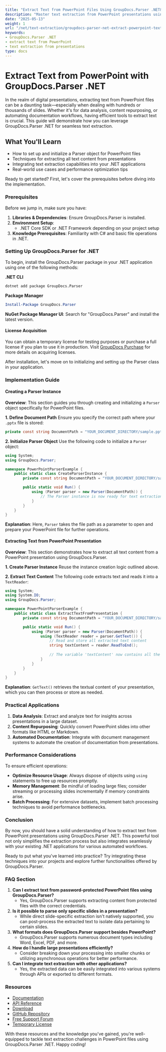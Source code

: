 ```yaml
---
title: "Extract Text from PowerPoint Files Using GroupDocs.Parser .NET&#58; A Comprehensive Guide"
description: "Master text extraction from PowerPoint presentations using GroupDocs.Parser .NET. Follow this step-by-step guide to integrate powerful text parsing into your .NET applications."
date: "2025-05-13"
weight: 1
url: "/net/text-extraction/groupdocs-parser-net-extract-powerpoint-text/"
keywords:
- GroupDocs.Parser .NET
- extract text from PowerPoint
- text extraction from presentations
type: docs
---
```

# Extract Text from PowerPoint with GroupDocs.Parser .NET

In the realm of digital presentations, extracting text from PowerPoint files can be a daunting task—especially when dealing with hundreds or thousands of slides. Whether it's for data analysis, content repurposing, or automating documentation workflows, having efficient tools to extract text is crucial. This guide will demonstrate how you can leverage GroupDocs.Parser .NET for seamless text extraction.

## What You'll Learn
- How to set up and initialize a Parser object for PowerPoint files
- Techniques for extracting all text content from presentations
- Integrating text extraction capabilities into your .NET applications
- Real-world use cases and performance optimization tips

Ready to get started? First, let's cover the prerequisites before diving into the implementation.

### Prerequisites
Before we jump in, make sure you have:
1. **Libraries & Dependencies**: Ensure GroupDocs.Parser is installed.
2. **Environment Setup**:
   - .NET Core SDK or .NET Framework depending on your project setup
3. **Knowledge Prerequisites**: Familiarity with C# and basic file operations in .NET.

### Setting Up GroupDocs.Parser for .NET
To begin, install the GroupDocs.Parser package in your .NET application using one of the following methods:

**.NET CLI**
```bash
dotnet add package GroupDocs.Parser
```

**Package Manager**
```powershell
Install-Package GroupDocs.Parser
```

**NuGet Package Manager UI**: Search for "GroupDocs.Parser" and install the latest version.

#### License Acquisition
You can obtain a temporary license for testing purposes or purchase a full license if you plan to use it in production. Visit [GroupDocs Purchase](https://purchase.groupdocs.com/temporary-license/) for more details on acquiring licenses.

After installation, let's move on to initializing and setting up the Parser class in your application.

### Implementation Guide
#### Creating a Parser Instance
**Overview**: This section guides you through creating and initializing a `Parser` object specifically for PowerPoint files.

**1. Define Document Path**
Ensure you specify the correct path where your `.pptx` file is stored:
```csharp
private const string DocumentPath = "YOUR_DOCUMENT_DIRECTORY/sample.pptx";
```

**2. Initialize Parser Object**
Use the following code to initialize a `Parser` object:
```csharp
using System;
using GroupDocs.Parser;

namespace PowerPointParserExample {
    public static class CreateParserInstance {
        private const string DocumentPath = "YOUR_DOCUMENT_DIRECTORY/sample.pptx";

        public static void Run() {
            using (Parser parser = new Parser(DocumentPath)) {
                // The Parser instance is now ready for text extraction or other operations.
            }
        }
    }
}
```
**Explanation**: Here, `Parser` takes the file path as a parameter to open and prepare your PowerPoint file for further operations.

#### Extracting Text from PowerPoint Presentation
**Overview**: This section demonstrates how to extract all text content from a PowerPoint presentation using GroupDocs.Parser.

**1. Create Parser Instance**
Reuse the instance creation logic outlined above.

**2. Extract Text Content**
The following code extracts text and reads it into a `TextReader`:
```csharp
using System;
using System.IO;
using GroupDocs.Parser;

namespace PowerPointParserExample {
    public static class ExtractTextFromPresentation {
        private const string DocumentPath = "YOUR_DOCUMENT_DIRECTORY/sample.pptx";

        public static void Run() {
            using (Parser parser = new Parser(DocumentPath)) {
                using (TextReader reader = parser.GetText()) {
                    // Read and store all extracted text content
                    string textContent = reader.ReadToEnd();
                    
                    // The variable 'textContent' now contains all the text data from the PowerPoint slides.
                }
            }
        }
    }
}
```
**Explanation**: `GetText()` retrieves the textual content of your presentation, which you can then process or store as needed.

### Practical Applications
1. **Data Analysis**: Extract and analyze text for insights across presentations in a large dataset.
2. **Content Repurposing**: Quickly convert PowerPoint slides into other formats like HTML or Markdown.
3. **Automated Documentation**: Integrate with document management systems to automate the creation of documentation from presentations.

### Performance Considerations
To ensure efficient operations:
- **Optimize Resource Usage**: Always dispose of objects using `using` statements to free up resources promptly.
- **Memory Management**: Be mindful of loading large files; consider streaming or processing slides incrementally if memory constraints arise.
- **Batch Processing**: For extensive datasets, implement batch processing techniques to avoid performance bottlenecks.

### Conclusion
By now, you should have a solid understanding of how to extract text from PowerPoint presentations using GroupDocs.Parser .NET. This powerful tool not only simplifies the extraction process but also integrates seamlessly with your existing .NET applications for various automated workflows.

Ready to put what you've learned into practice? Try integrating these techniques into your projects and explore further functionalities offered by GroupDocs.Parser.

### FAQ Section
1. **Can I extract text from password-protected PowerPoint files using GroupDocs.Parser?**
   - Yes, GroupDocs.Parser supports extracting content from protected files with the correct credentials.
2. **Is it possible to parse only specific slides in a presentation?**
   - While direct slide-specific extraction isn't natively supported, you can post-process the extracted text to isolate data pertaining to certain slides.
3. **What formats does GroupDocs.Parser support besides PowerPoint?**
   - GroupDocs.Parser supports numerous document types including Word, Excel, PDF, and more.
4. **How do I handle large presentations efficiently?**
   - Consider breaking down your processing into smaller chunks or utilizing asynchronous operations for better performance.
5. **Can I integrate text extraction with other applications?**
   - Yes, the extracted data can be easily integrated into various systems through APIs or exported to different formats.

### Resources
- [Documentation](https://docs.groupdocs.com/parser/net/)
- [API Reference](https://reference.groupdocs.com/parser/net)
- [Download](https://releases.groupdocs.com/parser/net/)
- [GitHub Repository](https://github.com/groupdocs-parser/GroupDocs.Parser-for-.NET)
- [Free Support Forum](https://forum.groupdocs.com/c/parser/10)
- [Temporary License](https://purchase.groupdocs.com/temporary-license/)

With these resources and the knowledge you've gained, you're well-equipped to tackle text extraction challenges in PowerPoint files using GroupDocs.Parser .NET. Happy coding!

